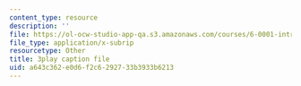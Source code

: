 ```yaml
---
content_type: resource
description: ''
file: https://ol-ocw-studio-app-qa.s3.amazonaws.com/courses/6-0001-introduction-to-computer-science-and-programming-in-python-fall-2016/a643c362e0d6f2c6292733b3933b6213_SrkqbLOQcEo.srt
file_type: application/x-subrip
resourcetype: Other
title: 3play caption file
uid: a643c362-e0d6-f2c6-2927-33b3933b6213
---
```

